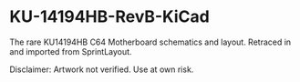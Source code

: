 # KU-14194HB-RevB-KiCad

The rare KU14194HB C64 Motherboard schematics and layout. Retraced in and imported from SprintLayout.

Disclaimer: Artwork not verified. Use at own risk.
